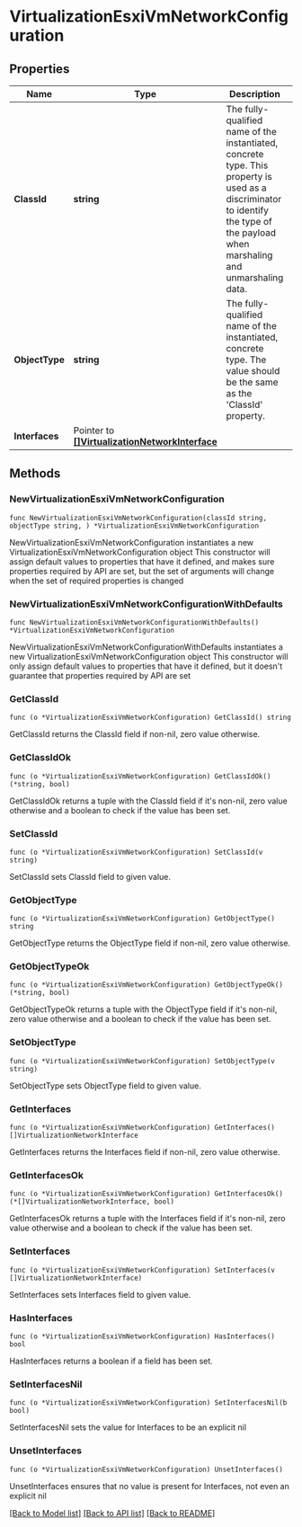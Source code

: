 # VirtualizationEsxiVmNetworkConfiguration

## Properties

Name | Type | Description | Notes
------------ | ------------- | ------------- | -------------
**ClassId** | **string** | The fully-qualified name of the instantiated, concrete type. This property is used as a discriminator to identify the type of the payload when marshaling and unmarshaling data. | [default to "virtualization.EsxiVmNetworkConfiguration"]
**ObjectType** | **string** | The fully-qualified name of the instantiated, concrete type. The value should be the same as the &#39;ClassId&#39; property. | [default to "virtualization.EsxiVmNetworkConfiguration"]
**Interfaces** | Pointer to [**[]VirtualizationNetworkInterface**](VirtualizationNetworkInterface.md) |  | [optional] 

## Methods

### NewVirtualizationEsxiVmNetworkConfiguration

`func NewVirtualizationEsxiVmNetworkConfiguration(classId string, objectType string, ) *VirtualizationEsxiVmNetworkConfiguration`

NewVirtualizationEsxiVmNetworkConfiguration instantiates a new VirtualizationEsxiVmNetworkConfiguration object
This constructor will assign default values to properties that have it defined,
and makes sure properties required by API are set, but the set of arguments
will change when the set of required properties is changed

### NewVirtualizationEsxiVmNetworkConfigurationWithDefaults

`func NewVirtualizationEsxiVmNetworkConfigurationWithDefaults() *VirtualizationEsxiVmNetworkConfiguration`

NewVirtualizationEsxiVmNetworkConfigurationWithDefaults instantiates a new VirtualizationEsxiVmNetworkConfiguration object
This constructor will only assign default values to properties that have it defined,
but it doesn't guarantee that properties required by API are set

### GetClassId

`func (o *VirtualizationEsxiVmNetworkConfiguration) GetClassId() string`

GetClassId returns the ClassId field if non-nil, zero value otherwise.

### GetClassIdOk

`func (o *VirtualizationEsxiVmNetworkConfiguration) GetClassIdOk() (*string, bool)`

GetClassIdOk returns a tuple with the ClassId field if it's non-nil, zero value otherwise
and a boolean to check if the value has been set.

### SetClassId

`func (o *VirtualizationEsxiVmNetworkConfiguration) SetClassId(v string)`

SetClassId sets ClassId field to given value.


### GetObjectType

`func (o *VirtualizationEsxiVmNetworkConfiguration) GetObjectType() string`

GetObjectType returns the ObjectType field if non-nil, zero value otherwise.

### GetObjectTypeOk

`func (o *VirtualizationEsxiVmNetworkConfiguration) GetObjectTypeOk() (*string, bool)`

GetObjectTypeOk returns a tuple with the ObjectType field if it's non-nil, zero value otherwise
and a boolean to check if the value has been set.

### SetObjectType

`func (o *VirtualizationEsxiVmNetworkConfiguration) SetObjectType(v string)`

SetObjectType sets ObjectType field to given value.


### GetInterfaces

`func (o *VirtualizationEsxiVmNetworkConfiguration) GetInterfaces() []VirtualizationNetworkInterface`

GetInterfaces returns the Interfaces field if non-nil, zero value otherwise.

### GetInterfacesOk

`func (o *VirtualizationEsxiVmNetworkConfiguration) GetInterfacesOk() (*[]VirtualizationNetworkInterface, bool)`

GetInterfacesOk returns a tuple with the Interfaces field if it's non-nil, zero value otherwise
and a boolean to check if the value has been set.

### SetInterfaces

`func (o *VirtualizationEsxiVmNetworkConfiguration) SetInterfaces(v []VirtualizationNetworkInterface)`

SetInterfaces sets Interfaces field to given value.

### HasInterfaces

`func (o *VirtualizationEsxiVmNetworkConfiguration) HasInterfaces() bool`

HasInterfaces returns a boolean if a field has been set.

### SetInterfacesNil

`func (o *VirtualizationEsxiVmNetworkConfiguration) SetInterfacesNil(b bool)`

 SetInterfacesNil sets the value for Interfaces to be an explicit nil

### UnsetInterfaces
`func (o *VirtualizationEsxiVmNetworkConfiguration) UnsetInterfaces()`

UnsetInterfaces ensures that no value is present for Interfaces, not even an explicit nil

[[Back to Model list]](../README.md#documentation-for-models) [[Back to API list]](../README.md#documentation-for-api-endpoints) [[Back to README]](../README.md)



